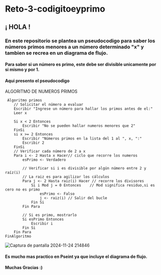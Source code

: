 # Reto-3-codigitoeyprimo
## ¡ HOLA ! 
### En este repositorio se plantea un pseudocodigo para saber los números primos menores a un número determinado "x" y tambien se recrea en un diagrama de flujo.
#### Para saber si un número es primo, este debe ser divisible unicamente por si mismo y por 1.
#### Aqui presento el pseudocodigo 


   
   ALGORITMO DE NUMEROS PRIMOS
	
     Algoritmo primos
		// Solicitar el número a evaluar
		Escribir "Ingrese un número para hallar los primos antes de el:"
		Leer x
		
		Si x < 2 Entonces
			Escribir "No se pueden hallar numeros menores que 2"
		FinSi
		si x >= 2 Entonces
			Escribir "Números primos en la lista del 1 al ", x, ":"
			Escribir 2
		FinSi	
		// Verificar cada número de 2 a x
		Para i <- 2 Hasta x Hacer// ciclo que recorre los numeros 
			esPrimo <- Verdadero
			
			// Verificar si i es divisible por algún número entre 2 y raíz(i)
			// La raiz es para agilizar los cálculos
			Para j <- 2 Hasta raiz(i) Hacer // recorre los divisores
				Si i Mod j = 0 Entonces    // Mod significa residuo,si es cero no es primo
					esPrimo <- Falso
					j <- raiz(i) // Salir del bucle
				Fin Si
			Fin Para
			
			// Si es primo, mostrarlo
			Si esPrimo Entonces
				Escribir i
			Fin Si
		Fin Para
    FinAlgoritmo

![Captura de pantalla 2024-11-24 214846](https://github.com/user-attachments/assets/f8bf5e7e-d5df-44ca-a6de-6514507547e9)


 #### Es mucho mas practico en Pseint ya que incluye el diagrama de flujo.
 #### Muchas Gracias :)


